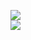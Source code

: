 [![](https://img.shields.io/badge/Made%20With-Github%20Spray-lightgrey.svg?style=for-the-badge&logo=github)](https://github.com/Annihil/github-spray#29635)  
[![](https://i.imgur.com/2DrTn0Z.gif)](https://github.com/Annihil/github-spray)